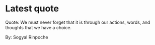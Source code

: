 # Latest quote 

Quote: We must never forget that it is through our actions, words, and thoughts that we have a choice. 

By: Sogyal Rinpoche